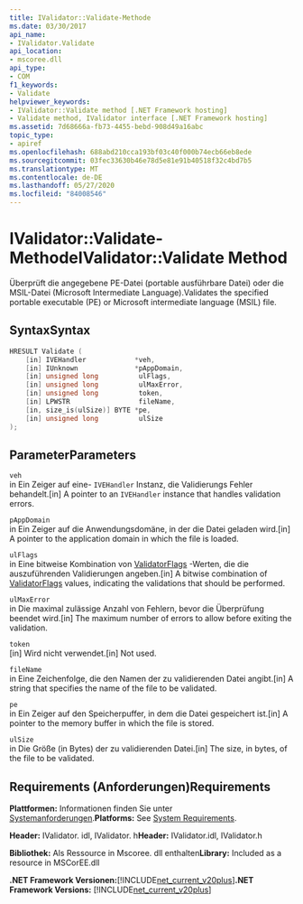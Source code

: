 ```yaml
---
title: IValidator::Validate-Methode
ms.date: 03/30/2017
api_name:
- IValidator.Validate
api_location:
- mscoree.dll
api_type:
- COM
f1_keywords:
- Validate
helpviewer_keywords:
- IValidator::Validate method [.NET Framework hosting]
- Validate method, IValidator interface [.NET Framework hosting]
ms.assetid: 7d68666a-fb73-4455-bebd-908d49a16abc
topic_type:
- apiref
ms.openlocfilehash: 688abd210cca193bf03c40f000b74ecb66eb8ede
ms.sourcegitcommit: 03fec33630b46e78d5e81e91b40518f32c4bd7b5
ms.translationtype: MT
ms.contentlocale: de-DE
ms.lasthandoff: 05/27/2020
ms.locfileid: "84008546"
---
```

# <a name="ivalidatorvalidate-method"></a><span data-ttu-id="72ba7-102">IValidator::Validate-Methode</span><span class="sxs-lookup"><span data-stu-id="72ba7-102">IValidator::Validate Method</span></span>
<span data-ttu-id="72ba7-103">Überprüft die angegebene PE-Datei (portable ausführbare Datei) oder die MSIL-Datei (Microsoft Intermediate Language).</span><span class="sxs-lookup"><span data-stu-id="72ba7-103">Validates the specified portable executable (PE) or Microsoft intermediate language (MSIL) file.</span></span>  
  
## <a name="syntax"></a><span data-ttu-id="72ba7-104">Syntax</span><span class="sxs-lookup"><span data-stu-id="72ba7-104">Syntax</span></span>  
  
```cpp  
HRESULT Validate (  
    [in] IVEHandler            *veh,  
    [in] IUnknown              *pAppDomain,  
    [in] unsigned long          ulFlags,  
    [in] unsigned long          ulMaxError,  
    [in] unsigned long          token,  
    [in] LPWSTR                 fileName,  
    [in, size_is(ulSize)] BYTE *pe,  
    [in] unsigned long          ulSize  
);  
```  
  
## <a name="parameters"></a><span data-ttu-id="72ba7-105">Parameter</span><span class="sxs-lookup"><span data-stu-id="72ba7-105">Parameters</span></span>  
 `veh`  
 <span data-ttu-id="72ba7-106">in Ein Zeiger auf eine- `IVEHandler` Instanz, die Validierungs Fehler behandelt.</span><span class="sxs-lookup"><span data-stu-id="72ba7-106">[in] A pointer to an `IVEHandler` instance that handles validation errors.</span></span>  
  
 `pAppDomain`  
 <span data-ttu-id="72ba7-107">in Ein Zeiger auf die Anwendungsdomäne, in der die Datei geladen wird.</span><span class="sxs-lookup"><span data-stu-id="72ba7-107">[in] A pointer to the application domain in which the file is loaded.</span></span>  
  
 `ulFlags`  
 <span data-ttu-id="72ba7-108">in Eine bitweise Kombination von [ValidatorFlags](validatorflags-enumeration.md) -Werten, die die auszuführenden Validierungen angeben.</span><span class="sxs-lookup"><span data-stu-id="72ba7-108">[in] A bitwise combination of [ValidatorFlags](validatorflags-enumeration.md) values, indicating the validations that should be performed.</span></span>  
  
 `ulMaxError`  
 <span data-ttu-id="72ba7-109">in Die maximal zulässige Anzahl von Fehlern, bevor die Überprüfung beendet wird.</span><span class="sxs-lookup"><span data-stu-id="72ba7-109">[in] The maximum number of errors to allow before exiting the validation.</span></span>  
  
 `token`  
 <span data-ttu-id="72ba7-110">[in] Wird nicht verwendet.</span><span class="sxs-lookup"><span data-stu-id="72ba7-110">[in] Not used.</span></span>  
  
 `fileName`  
 <span data-ttu-id="72ba7-111">in Eine Zeichenfolge, die den Namen der zu validierenden Datei angibt.</span><span class="sxs-lookup"><span data-stu-id="72ba7-111">[in] A string that specifies the name of the file to be validated.</span></span>  
  
 `pe`  
 <span data-ttu-id="72ba7-112">in Ein Zeiger auf den Speicherpuffer, in dem die Datei gespeichert ist.</span><span class="sxs-lookup"><span data-stu-id="72ba7-112">[in] A pointer to the memory buffer in which the file is stored.</span></span>  
  
 `ulSize`  
 <span data-ttu-id="72ba7-113">in Die Größe (in Bytes) der zu validierenden Datei.</span><span class="sxs-lookup"><span data-stu-id="72ba7-113">[in] The size, in bytes, of the file to be validated.</span></span>  
  
## <a name="requirements"></a><span data-ttu-id="72ba7-114">Requirements (Anforderungen)</span><span class="sxs-lookup"><span data-stu-id="72ba7-114">Requirements</span></span>  
 <span data-ttu-id="72ba7-115">**Plattformen:** Informationen finden Sie unter [Systemanforderungen](../../get-started/system-requirements.md).</span><span class="sxs-lookup"><span data-stu-id="72ba7-115">**Platforms:** See [System Requirements](../../get-started/system-requirements.md).</span></span>  
  
 <span data-ttu-id="72ba7-116">**Header:** IValidator. idl, IValidator. h</span><span class="sxs-lookup"><span data-stu-id="72ba7-116">**Header:** IValidator.idl, IValidator.h</span></span>  
  
 <span data-ttu-id="72ba7-117">**Bibliothek:** Als Ressource in Mscoree. dll enthalten</span><span class="sxs-lookup"><span data-stu-id="72ba7-117">**Library:** Included as a resource in MSCorEE.dll</span></span>  
  
 <span data-ttu-id="72ba7-118">**.NET Framework Versionen:**[!INCLUDE[net_current_v20plus](../../../../includes/net-current-v20plus-md.md)]</span><span class="sxs-lookup"><span data-stu-id="72ba7-118">**.NET Framework Versions:** [!INCLUDE[net_current_v20plus](../../../../includes/net-current-v20plus-md.md)]</span></span>  
